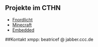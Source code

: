 ## Projekte im CTHN

* [Fnordlicht](/projects/Fnordlicht)
* [Minecraft](/page/Minecraft)
* [Embedded](/page/Embedded)

##Kontakt
xmpp: beatricef @ jabber.ccc.de